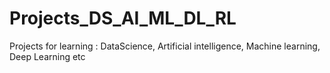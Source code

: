 # Projects_DS_AI_ML_DL_RL
Projects for learning : DataScience, Artificial intelligence, Machine learning, Deep Learning etc
